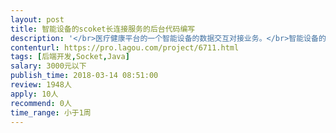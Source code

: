 ```yaml
---                
layout: post       
title: 智能设备的scoket长连接服务的后台代码编写           
description: '</br>医疗健康平台的一个智能设备的数据交互对接业务。</br>智能设备的对接方式 是 scoket长连接的方式与服务后台交互，后台的服务scoket编码需要大牛支持。</br>'     
contenturl: https://pro.lagou.com/project/6711.html      
tags: [后端开发,Socket,Java]            
salary: 3000元以下          
publish_time: 2018-03-14 08:51:00         
review: 1948人                   
apply: 10人                   
recommend: 0人                   
time_range: 小于1周              
---                 
```

